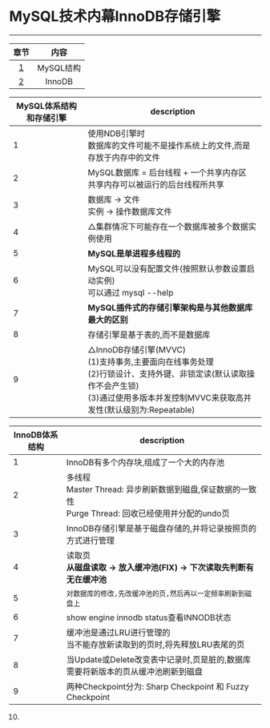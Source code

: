 # MySQL技术内幕InnoDB存储引擎
---

章节 | 内容
:---: | :---:
[1](#MySQL体系结构和存储引擎) | MySQL结构
[2](#InnoDB体系结构)| InnoDB


MySQL体系结构和存储引擎|description
---|---
1|使用NDB引擎时<br>数据库的文件可能不是操作系统上的文件,而是存放于内存中的文件
2|MySQL数据库 = 后台线程 + 一个共享内存区<br>共享内存可以被运行的后台线程所共享
3|数据库 → 文件<br>实例 → 操作数据库文件
4|△集群情况下可能存在一个数据库被多个数据实例使用
5|**MySQL是单进程多线程的**
6|MySQL可以没有配置文件(按照默认参数设置启动实例)<br>可以通过 mysql --help | grep my.cnf 来查看配置读取顺序<br>相同参数以最后一个配置文件中的参数为准
7|**MySQL插件式的存储引擎架构是与其他数据库最大的区别**
8|存储引擎是基于表的,而不是数据库
9|△InnoDB存储引擎(MVVC)<br>(1)支持事务,主要面向在线事务处理<br>(2)行锁设计、支持外键、非锁定读(默认读取操作不会产生锁)<br>(3)通过使用多版本并发控制MVVC来获取高并发性(默认级别为:Repeatable)

InnoDB体系结构|description
---|---
1|InnoDB有多个内存块,组成了一个大的内存池
2|多线程<br>Master Thread: 异步刷新数据到磁盘,保证数据的一致性<br>Purge Thread: 回收已经使用并分配的undo页
3|InnoDB存储引擎是基于磁盘存储的,并将记录按照页的方式进行管理
4|读取页<br>**从磁盘读取 → 放入缓冲池(FIX) → 下次读取先判断有无在缓冲池**
5|`对数据库的修改,先改缓冲池的页,然后再以一定频率刷新到磁盘上`
6|show engine innodb status查看INNODB状态
7|缓冲池是通过LRU进行管理的<br>当不能存放新读取到的页时,将先释放LRU表尾的页
8|当Update或Delete改变表中记录时,页是脏的,数据库需要将新版本的页从缓冲池刷新到磁盘
9|两种Checkpoint分为: Sharp Checkpoint 和 Fuzzy Checkpoint
10. 

